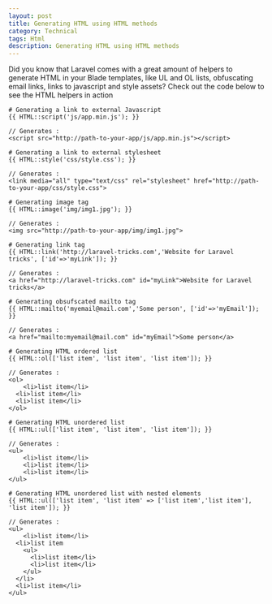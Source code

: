 ```yaml
---
layout: post
title: Generating HTML using HTML methods
category: Technical
tags: Html
description: Generating HTML using HTML methods
---
```

Did you know that Laravel comes with a great amount of helpers to generate HTML in your Blade templates, like UL and OL lists, obfuscating email links, links to javascript and style assets? Check out the code below to see the HTML helpers in action

    # Generating a link to external Javascript
    {{ HTML::script('js/app.min.js'); }}

    // Generates :
    <script src="http://path-to-your-app/js/app.min.js"></script>

    # Generating a link to external stylesheet
    {{ HTML::style('css/style.css'); }}

    // Generates :
    <link media="all" type="text/css" rel="stylesheet" href="http://path-to-your-app/css/style.css">

    # Generating image tag
    {{ HTML::image('img/img1.jpg'); }}

    // Generates :
    <img src="http://path-to-your-app/img/img1.jpg">

    # Generating link tag
    {{ HTML::link('http://laravel-tricks.com','Website for Laravel tricks', ['id'=>'myLink']); }}

    // Generates :
    <a href="http://laravel-tricks.com" id="myLink">Website for Laravel tricks</a>

    # Generating obsufscated mailto tag
    {{ HTML::mailto('myemail@mail.com','Some person', ['id'=>'myEmail']); }}

    // Generates :
    <a href="mailto:myemail@mail.com" id="myEmail">Some person</a>

    # Generating HTML ordered list
    {{ HTML::ol(['list item', 'list item', 'list item']); }}

    // Generates :
    <ol>
        <li>list item</li>
      <li>list item</li>
      <li>list item</li>
    </ol>

    # Generating HTML unordered list
    {{ HTML::ul(['list item', 'list item', 'list item']); }}

    // Generates :
    <ul>
        <li>list item</li>
        <li>list item</li>
        <li>list item</li>
    </ul>

    # Generating HTML unordered list with nested elements
    {{ HTML::ul(['list item', 'list item' => ['list item','list item'], 'list item']); }}

    // Generates :
    <ul>
        <li>list item</li>
      <li>list item
        <ul>
          <li>list item</li>
          <li>list item</li>
        </ul>
      </li>
      <li>list item</li>
    </ul>
